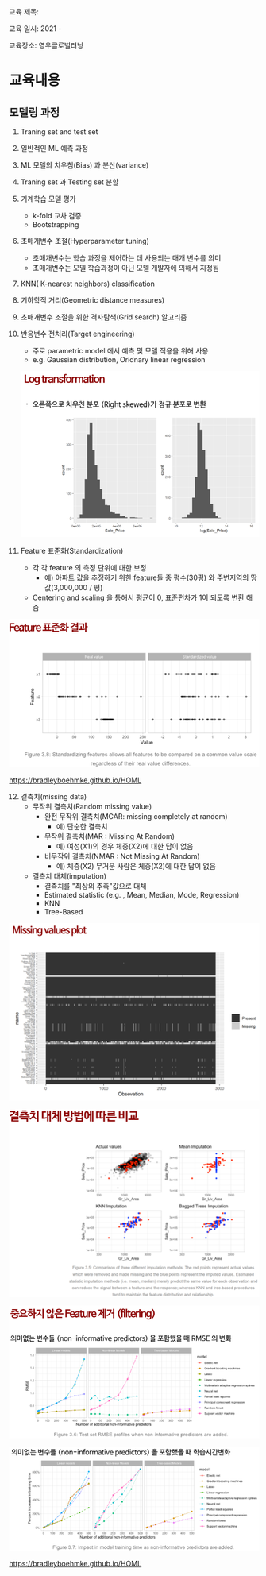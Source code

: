 교육 제목: 

교육 일시: 2021 - 

교육장소: 영우글로벌러닝

# 교육내용

## 모델링 과정

1. Traning set and test set

2. 일반적인 ML 예측 과정

3. ML 모델의 치우침(Bias) 과 분산(variance)

4. Traning set 과 Testing set 분할

5. 기계학습 모델 평가

   - k-fold 교차 검증
   - Bootstrapping

6. 초매개변수 조절(Hyperparameter tuning)

   - 초매개변수는 학습 과정을 제어하는 데 사용되는 매개 변수를 의미
   - 초매개변수는 모델 학습과정이 아닌 모델 개발자에 의해서 지정됨

7. KNN( K-nearest neighbors) classification

8. 기하학적 거리(Geometric distance measures)

9. 초매개변수 조절을 위한 격자탐색(Grid search) 알고리즘

10. 반응변수 전처리(Target engineering)

    - 주로 parametric model 에서 예측 및 모델 적용을 위해 사용
    - e.g. Gaussian distribution, Oridnary linear regression

    ![image-20211014142121447](img/image-20211014142121447.png)

11. Feature 표준화(Standardization)

    - 각 각 feature 의 측정 단위에 대한 보정
      - 예) 아파트 값을 추정하기 위한 feature들 중 평수(30평) 와 주변지역의 땅값(3,000,000 / 평)
    - Centering and scaling 을 통해서 평균이 0, 표준편차가 1이 되도록 변환 해 줌 

![image-20211014163504261](img/image-20211014163504261.png)

https://bradleyboehmke.github.io/HOML



12. 결측치(missing data)
    - 무작위 결측치(Random missing value)
      - 완전 무작위 결측치(MCAR: missing completely at random)
        - 예) 단순한 결측치
      - 무작위 결측치(MAR : Missing At Random)
        - 예) 여성(X1)의 경우 체중(X2)에 대한 답이 없음
      - 비무작위 결측치(NMAR : Not Missing At Random)
        - 예) 체중(X2) 무거운 사람은 체중(X2)에 대한 답이 없음
    - 결측치 대체(imputation)
      - 결측치를 "최상의 추측"값으로 대체
      - Estimated statistic (e.g. , Mean, Median, Mode, Regression)
      - KNN
      - Tree-Based

![image-20211014164000800](img/image-20211014164000800.png)

![image-20211014173306292](img/image-20211014173306292.png)

![image-20211014173633591](img/image-20211014173633591.png)

![image-20211014173707379](img/image-20211014173707379.png)

https://bradleyboehmke.github.io/HOML

